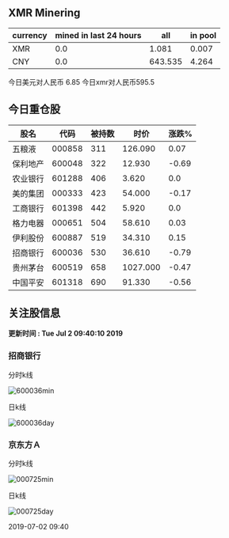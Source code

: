 ## XMR Minering

|currency|mined in last 24 hours|all|in pool|
|---|---|---|---|
|XMR|0.0|1.081|0.007|
|CNY|0.0|643.535|4.264|

今日美元对人民币 6.85	今日xmr对人民币595.5


## 今日重仓股 

|股名|代码|被持数|时价|涨跌%|
|---|---|---|---|---|
|五粮液|000858|311|126.090|0.07|
|保利地产|600048|322|12.930|-0.69|
|农业银行|601288|406|3.620|0.0|
|美的集团|000333|423|54.000|-0.17|
|工商银行|601398|442|5.920|0.0|
|格力电器|000651|504|58.610|0.03|
|伊利股份|600887|519|34.310|0.15|
|招商银行|600036|530|36.610|-0.79|
|贵州茅台|600519|658|1027.000|-0.47|
|中国平安|601318|690|91.330|-0.56|

## 关注股信息
**更新时间 : Tue Jul  2 09:40:10 2019**
### 招商银行 
分时k线

![600036min](http://image.sinajs.cn/newchart/min/n/sh600036.gif)

日k线

![600036day](http://image.sinajs.cn/newchart/daily/n/sh600036.gif)

### 京东方Ａ 
分时k线

![000725min](http://image.sinajs.cn/newchart/min/n/sz000725.gif)

日k线

![000725day](http://image.sinajs.cn/newchart/daily/n/sz000725.gif)

2019-07-02 09:40